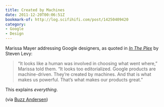 ```yaml
---
title: Created by Machines
date: 2011-12-20T00:06:51Z
bookmark-of: http://log.scifihifi.com/post/14250409420
category:
- Google
- Design
---
```

Marissa Mayer addressing Google designers, as quoted in <cite>[In The Plex][1]</cite> by Steven Levy:

> “It looks like a human was involved in choosing what went where,” Marissa told them. “It looks too editorialized. Google products are machine-driven. They’re created by machines. And that is what makes us powerful. That’s what makes our products great.”

This explains *everything*.

(via [Buzz Andersen][2])

[1]: https://www.amazon.co.uk/dp/1416596585
[2]: http://log.scifihifi.com/post/14250409420

